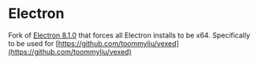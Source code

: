 # Electron

Fork of [Electron 8.1.0](https://www.electronjs.org/) that forces all Electron installs to be x64. Specifically to be used for [https://github.com/toommyliu/vexed](https://github.com/toommyliu/vexed)

